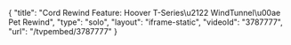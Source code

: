 {
    "title": "Cord Rewind Feature: Hoover T-Series\u2122 WindTunnel\u00ae Pet Rewind",
    "type": "solo",
    "layout": "iframe-static",
    "videoId": "3787777",
    "url": "\/tvpembed\/3787777"
}